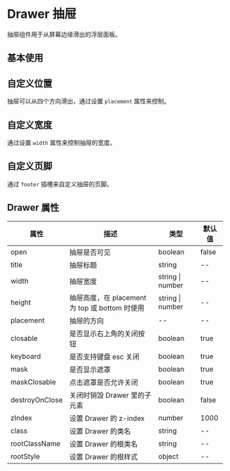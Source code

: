 <script setup>
import demo from './demo.vue'

import DemoPlacement from './demo-placement.vue'
import DemoWidth from './demo-width.vue'
import DemoFooter from './demo-footer.vue'
</script>

# Drawer 抽屉

抽屉组件用于从屏幕边缘滑出的浮层面板。

## 基本使用

<Preview comp-name="Drawer" demo-name="demo">
  <demo />
</Preview>

## 自定义位置

抽屉可以从四个方向滑出，通过设置 `placement` 属性来控制。

<Preview comp-name="Drawer" demo-name="demo-placement">
  <DemoPlacement />
</Preview>

## 自定义宽度

通过设置 `width` 属性来控制抽屉的宽度。

<Preview comp-name="Drawer" demo-name="demo-width">
  <DemoWidth />
</Preview>

## 自定义页脚

通过 `footer` 插槽来自定义抽屉的页脚。

<Preview comp-name="Drawer" demo-name="demo-footer">
  <DemoFooter />
</Preview>

## Drawer 属性

| 属性 | 描述 | 类型 | 默认值 |
| ---- | ---- | ---- | ---- |
| open | 抽屉是否可见 | boolean | false |
| title | 抽屉标题 | string | -- |
| width | 抽屉宽度 | string \| number | -- |
| height | 抽屉高度，在 placement 为 top 或 bottom 时使用 | string \| number | -- |
| placement | 抽屉的方向 | -- | -- |
| closable | 是否显示右上角的关闭按钮 | boolean | true |
| keyboard | 是否支持键盘 esc 关闭 | boolean | true |
| mask | 是否显示遮罩 | boolean | true |
| maskClosable | 点击遮罩是否允许关闭 | boolean | true |
| destroyOnClose | 关闭时销毁 Drawer 里的子元素 | boolean | false |
| zIndex | 设置 Drawer 的 z-index | number | 1000 |
| class | 设置 Drawer 的类名 | string | -- |
| rootClassName | 设置 Drawer 的根类名 | string | -- |
| rootStyle | 设置 Drawer 的根样式 | object | -- |

